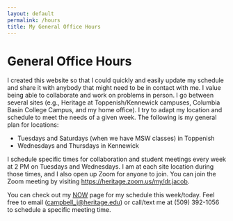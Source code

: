 ```yaml
---
layout: default
permalink: /hours
title: My General Office Hours
---
```

# General Office Hours

I created this website so that I could quickly and easily update my schedule and share it with anybody that might need to be in contact with me. I value being able to collaborate and work on problems in person. I go between several sites (e.g., Heritage at Toppenish/Kennewick campuses, Columbia Basin College Campus, and my home office). I try to adapt my location and schedule to meet the needs of a given week. The following is my general plan for locations:

- Tuesdays and Saturdays (when we have MSW classes) in Toppenish
- Wednesdays and Thursdays in Kennewick

I schedule specific times for collaboration and student meetings every week at 2 PM on Tuesdays and Wednesdays. I am at each site location during those times, and I also open up Zoom for anyone to join. You can join the Zoom meeting by visiting <https://heritage.zoom.us/my/dr.jacob>.

You can check out my [NOW](/now) page for my schedule this week/today. Feel free to email (campbell_j@heritage.edu) or call/text me at (509) 392-1056 to schedule a specific meeting time.